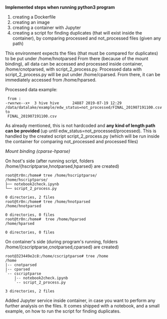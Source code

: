 
<b> Implemented steps when running python3 program </b>

1) creating a Dockerfile
2) creating an image
3) creating a container with Jupyter 
4) creating a script for finding duplicates (that will exist inside the container), by comparing
   processed and not_processed files (given any path)

<p>This environment expects the files (that must be compared for duplicates) to be put under  /home/hnotparsed
From there (because of the mount binding), all data can be accessed and processed inside container, /home/cnotparsed, 
with script_2_process.py. 
Processed data with script_2_process.py will be put under /home/cparsed. 
From there, it can be immediately accessed from /home/hparsed.</p>

Processed data example:

```
 from :
-rwxrwx--x+  3 hive hive      24887 2019-07-19 12:29 /data/datalake/example/edw_status=not_processed/FINAL_201907191100.csv
to 
 FINAL_201907191100.csv
```

<p>As already mentioned, this is not hardcoded and <b>  any kind of length path can be provided </b> 
(up until edw_status=not_processed/processed). This is handled by the created script script_2_process.py 
(which will be run inside the container for comparing not_processed and processed files)</p>



<i> Mount binding (cparse-hparse)</i>

On host's side (after running script, folders /home/{hscriptparse,hnotparsed,hparsed} are created)

```
root@tr0n:/home# tree /home/hscriptparse/
/home/hscriptparse/
├── notebook2check.ipynb
└── script_2_process.py

0 directories, 2 files
root@tr0n:/home# tree /home/hnotparsed
/home/hnotparsed

0 directories, 0 files
root@tr0n:/home#  tree /home/hparsed
/home/hparsed

0 directories, 0 files
```

On container's side (during program's running, folders /home/{cscriptparse,cnotparsed,cparsed} are created)
```
root@323449e2c8:/home/cscriptparse# tree /home
/home
|-- cnotparsed
|-- cparsed
`-- cscriptparse
    |-- notebook2check.ipynb
    `-- script_2_process.py

3 directories, 2 files
```

<p>Added Jupyter service inside container, 
in case you want to perform any further analysis on the files. It comes shipped with a notebook, and a small example,
on how to run the script for finding duplicates.</p>

